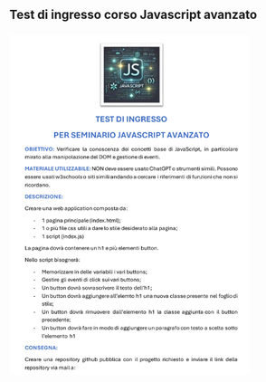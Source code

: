 ## Test di ingresso corso Javascript avanzato

###

<div align="left">
  <img src="Test_di_ingresso_JSA.svg" height="600" alt="test logo"  />
</div>

###
